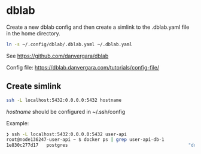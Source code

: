 # dblab

Create a new dblab config and then create a simlink to the .dblab.yaml file in the home directory.

```bash
ln -s ~/.config/dblab/.dblab.yaml ~/.dblab.yaml
```

See https://github.com/danvergara/dblab

Config file: https://dblab.danvergara.com/tutorials/config-file/

## Create simlink

```bash
ssh -L localhost:5432:0.0.0.0:5432 hostname
```
_hostname_ should be configured in ~/.ssh/config

Example:
```bash
❯ ssh -L localhost:5432:0.0.0.0:5432 user-api 
root@node136247-user-api ~ $ docker ps | grep user-api-db-1
1e830c277d17   postgres                                             "docker-entrypoint.s…"   19 hours ago   Up 19 hours (healthy)   0.0.0.0:5432->5432/tcp, :::5432->5432/tcp        user-api-db-1
```
